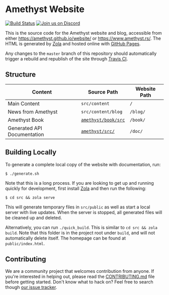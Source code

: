 # Amethyst Website

[![Build Status][s1]][tc] [![Join us on Discord][s2]][di]

[s1]: https://travis-ci.org/amethyst/website.svg?branch=master
[s2]: https://img.shields.io/discord/425678876929163284.svg?logo=discord

[tc]: https://travis-ci.org/amethyst/website
[di]: https://discord.gg/amethyst

This is the source code for the Amethyst website and blog, accessible from
either https://amethyst.github.io/website/ or https://www.amethyst.rs/. The HTML
is generated by [Zola][za] and hosted online with [GitHub Pages][gp].

[za]: https://www.getzola.org/
[gp]: https://pages.github.com/

Any changes to the `master` branch of this repository should automatically
trigger a rebuild and republish of the site through [Travis CI][tc].

## Structure

| Content                     | Source Path               | Website Path |
| --------------------------- | ------------------------- | ------------ |
| Main Content                | `src/content`             | `/`          |
| News from Amethyst          | `src/content/blog`        | `/blog/`     |
| Amethyst Book               | [`amethyst/book/src`][bs] | `/book/`     |
| Generated API Documentation | [`amethyst/src/`][ds]     | `/doc/`      |

[bs]: https://github.com/amethyst/amethyst/tree/master/book/src
[ds]: https://github.com/amethyst/amethyst/tree/master/src

## Building Locally

To generate a complete local copy of the website with documentation, run:
```
$ ./generate.sh
```

Note that this is a long process.  If you are looking to get up and running quickly for development, first install [Zola](https://www.getzola.org/documentation/getting-started/installation/) and then run the following:


```
$ cd src && zola serve
```

This will generate temporary files in `src/public` as well as start a local server with live updates.  When the server is stopped, all generated files will be cleaned up and deleted.

Alternatively, you can run `./quick_build`.  This is similar to ```cd src && zola build```.  Note that this folder is in the project root under `build`, and will not automatically delete itself.  The homepage can be found at `public/index.html`.

## Contributing

We are a community project that welcomes contribution from anyone. If you're
interested in helping out, please read the [CONTRIBUTING.md][cm] file before
getting started. Don't know what to hack on? Feel free to search though
[our issue tracker][it].

[cm]: https://github.com/amethyst/amethyst/blob/master/CONTRIBUTING.md
[it]: https://github.com/amethyst/website/issues
